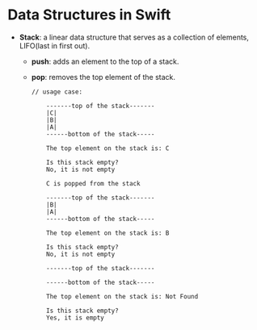 # Data Structures in Swift

- **Stack**: a linear data structure that serves as a collection of elements, LIFO(last in first out).
    - **push**: adds an element to the top of a stack.
    - **pop**: removes the top element of the stack.

        ```
        // usage case:

            -------top of the stack-------
            |C|
            |B|
            |A|
            ------bottom of the stack-----

            The top element on the stack is: C

            Is this stack empty? 
            No, it is not empty

            C is popped from the stack 

            -------top of the stack-------
            |B|
            |A|
            ------bottom of the stack-----

            The top element on the stack is: B

            Is this stack empty? 
            No, it is not empty

            -------top of the stack-------

            ------bottom of the stack-----

            The top element on the stack is: Not Found

            Is this stack empty? 
            Yes, it is empty
        ```
